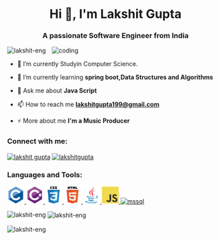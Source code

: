 <h1 align="center">Hi 👋, I'm Lakshit Gupta</h1>
<h3 align="center">A passionate Software Engineer from India</h3>
<img align = "right" alt="coding" width="400" src="https://camo.githubusercontent.com/9792d43627b178fd4a45bcabb3647d7b34a62d64baf96a19abf6ea19d5cea8dd/68747470733a2f2f63646e2e6472696262626c652e636f6d2f75736572732f313138373833362f73637265656e73686f74732f363533393432392f70726f6772616d65722e676966">

<p align="left"> <img src="https://komarev.com/ghpvc/?username=lakshit-eng&label=Profile%20views&color=0e75b6&style=flat" alt="lakshit-eng" /> </p>

- 🔭 I’m currently Studyin Computer Science.

- 🌱 I’m currently learning **spring boot,Data Structures and Algorithms**

- 💬 Ask me about **Java Script**

- 📫 How to reach me **lakshitgupta199@gmail.com**

- ⚡ More about me **I'm a Music Producer**

<h3 align="left">Connect with me:</h3>
<p align="left">
<a href="https://www.linkedin.com/in/lakshit-gupta1199/" target="blank"><img align="center" src="https://raw.githubusercontent.com/rahuldkjain/github-profile-readme-generator/master/src/images/icons/Social/linked-in-alt.svg" alt="lakshit gupta" height="30" width="40" /></a>
<a href="https://www.leetcode.com/lakshitgupta" target="blank"><img align="center" src="https://raw.githubusercontent.com/rahuldkjain/github-profile-readme-generator/master/src/images/icons/Social/leet-code.svg" alt="lakshitgupta" height="30" width="40" /></a>
</p>

<h3 align="left">Languages and Tools:</h3>
<p align="left"> <a href="https://www.cprogramming.com/" target="_blank" rel="noreferrer"> <img src="https://raw.githubusercontent.com/devicons/devicon/master/icons/c/c-original.svg" alt="c" width="40" height="40"/> </a> <a href="https://www.w3schools.com/cs/" target="_blank" rel="noreferrer"> <img src="https://raw.githubusercontent.com/devicons/devicon/master/icons/csharp/csharp-original.svg" alt="csharp" width="40" height="40"/> </a> <a href="https://www.w3schools.com/css/" target="_blank" rel="noreferrer"> <img src="https://raw.githubusercontent.com/devicons/devicon/master/icons/css3/css3-original-wordmark.svg" alt="css3" width="40" height="40"/> </a> <a href="https://www.w3.org/html/" target="_blank" rel="noreferrer"> <img src="https://raw.githubusercontent.com/devicons/devicon/master/icons/html5/html5-original-wordmark.svg" alt="html5" width="40" height="40"/> </a> <a href="https://www.java.com" target="_blank" rel="noreferrer"> <img src="https://raw.githubusercontent.com/devicons/devicon/master/icons/java/java-original.svg" alt="java" width="40" height="40"/> </a> <a href="https://developer.mozilla.org/en-US/docs/Web/JavaScript" target="_blank" rel="noreferrer"> <img src="https://raw.githubusercontent.com/devicons/devicon/master/icons/javascript/javascript-original.svg" alt="javascript" width="40" height="40"/> </a> <a href="https://www.microsoft.com/en-us/sql-server" target="_blank" rel="noreferrer"> <img src="https://www.svgrepo.com/show/303229/microsoft-sql-server-logo.svg" alt="mssql" width="40" height="40"/> </a> </p>

<p><img align="left" src="https://github-readme-stats.vercel.app/api/top-langs?username=lakshit-eng&show_icons=true&locale=en&layout=compact" alt="lakshit-eng" /></p>

<p>&nbsp;<img align="center" src="https://github-readme-stats.vercel.app/api?username=lakshit-eng&show_icons=true&locale=en" alt="lakshit-eng" /></p>

<p><img align="center" src="https://github-readme-streak-stats.herokuapp.com/?user=lakshit-eng&" alt="lakshit-eng" /></p>
